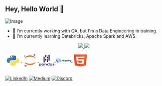 ## Hey, Hello World 👋

![Image](https://github.com/user-attachments/assets/781aba07-fde3-4755-a0f4-e5dfcdd4818b)

- 🔭 I’m currently working with QA, but I'm  a Data Engineering in training.
- 🌱 I’m currently learning Databricks, Apache Spark and AWS.

<div align="center">
  <a href="https://github.com/millenagena">
  <img height="180em" src="https://github-readme-stats.vercel.app/api?username=augustomiller&show_icons=true&theme=dracula&include_all_commits=true&count_private=true"/>
  <img height="180em" src="https://github-readme-stats.vercel.app/api/top-langs/?username=augustomiller&layout=compact&langs_count=7&theme=dracula"/>
</div>

<div style="display: inline_block"><br>
  <img align="center" alt="AM-Python" height="40" width="50" src="https://raw.githubusercontent.com/devicons/devicon/master/icons/python/python-original.svg">
  <img align="center" alt="AM-Jupyter" height="40" width="50" src="https://raw.githubusercontent.com/devicons/devicon/master/icons/jupyter/jupyter-original.svg">
  <img align="center" alt="AM-Pandas" height="40" width="50" src="https://raw.githubusercontent.com/devicons/devicon/master/icons/pandas/pandas-original-wordmark.svg">
  <img align="center" alt="AM-Numpy" height="40" width="50" src="https://raw.githubusercontent.com/devicons/devicon/master/icons/numpy/numpy-original-wordmark.svg">
  <img align="center" alt="AM-Html" height="40" width="50" src="https://raw.githubusercontent.com/devicons/devicon/master/icons/html5/html5-original.svg">
</div>

##

[![LinkedIn](https://img.shields.io/badge/LinkedIn-0077B5?style=for-the-badge&logo=linkedin&logoColor=white)](https://www.linkedin.com/in/augustomillerqa/)
[![Medium](https://img.shields.io/badge/-Medium-%23000000?style=for-the-badge&logo=medium&logoColor=white)](https://medium.com/@augustomiller)
[![Discord](https://img.shields.io/badge/Discord-7289DA?style=for-the-badge&logo=discord&logoColor=white)](https://discord.com/channels/@augustomiller_08122/)

<!--
**augustomiller/augustomiller** is a ✨ _special_ ✨ repository because its `README.md` (this file) appears on your GitHub profile.

Here are some ideas to get you started:

- 🔭 I’m currently working on ...
- 🌱 I’m currently learning ...
- 👯 I’m looking to collaborate on ...
- 🤔 I’m looking for help with ...
- 💬 Ask me about ...
- 📫 How to reach me: ...
- 😄 Pronouns: ...
- ⚡ Fun fact: ...
-->
